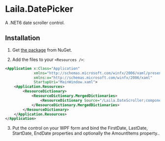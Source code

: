 ﻿# Laila.DatePicker
A .NET6 date scroller control.

## Installation
1. Get [the package](https://www.nuget.org/packages/Laila.DateScroller/) from NuGet.

2. Add the files to your `<Resources />`:
```XML
<Application x:Class="Application"
             xmlns="http://schemas.microsoft.com/winfx/2006/xaml/presentation"
             xmlns:x="http://schemas.microsoft.com/winfx/2006/xaml"
             StartupUri="MainWindow.xaml">
    <Application.Resources>
        <ResourceDictionary>
            <ResourceDictionary.MergedDictionaries>
                <ResourceDictionary Source="/Laila.DateScroller;component/Themes/Blue.xaml" />
            </ResourceDictionary.MergedDictionaries>
        </ResourceDictionary>
    </Application.Resources>
</Application>
```

3. Put the control on your WPF form and bind the FirstDate, LastDate, StartDate, EndDate properties and optionally the AmountItems property..
